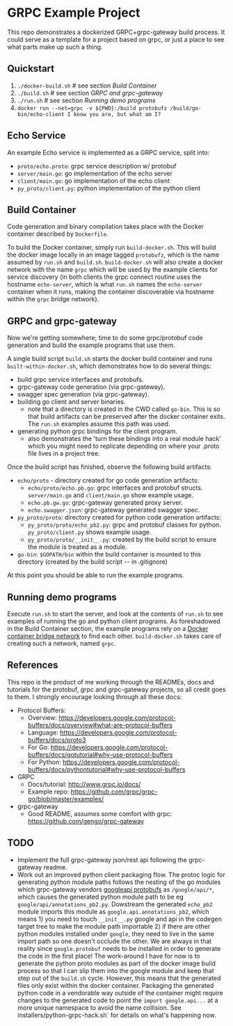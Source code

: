 GRPC Example Project
====================

This repo demonstrates a dockerized GRPC+grpc-gateway build process.  It could serve as a template for a project based on grpc, or just a place to see what parts make up such a thing.


Quickstart
----------
1. `./docker-build.sh` # see section *Build Container*
2. `./build.sh` # see section *GRPC and grpc-gateway*
3. `./run.sh` # see section *Running demo programs*
4. `docker run --net=grpc -v ${PWD}:/build protobufz /build/go-bin/echo-client I know you are, but what am I?`


Echo Service
------------

An example Echo service is implemented as a GRPC service, split into:

* `proto/echo.proto`: grpc service description w/ protobuf
* `server/main.go`: go implementation of the echo server
* `client/main.go`: go implementation of the echo client
* `py_proto/client.py`: python implementation of the python client


Build Container
---------------

Code generation and binary compilation takes place with the Docker container described by `Dockerfile`.

To build the Docker container, simply run `build-docker.sh`.  This will build the docker image locally in an image tagged `protobufz`, which is the name assumed by `run.sh` and `build.sh`.  `build-docker.sh` will also create a docker network with the name `grpc` which will be used by the example clients for service discovery (in both clients the grpc connect routine uses the hostname `echo-server`, which is what `run.sh` names the `echo-server` container when it runs, making the container discoverable via hostname within the `grpc` bridge network).


GRPC and grpc-gateway
---------------------

Now we're getting somewhere; time to do some grpc/protobuf code generation and build the example programs that use them.

A single build script `build.sh` starts the docker build container and runs `built-within-docker.sh`, which demonstrates how to do several things:

* build grpc service interfaces and protobufs.
* grpc-gateway code generation (via grpc-gateway).
* swagger spec generation (via grpc-gateway).
* building go client and server binaries.
  * note that a directory is created in the CWD called `go-bin`. This is so that build artifacts can be preserved after the docker container exits.  The `run.sh` examples assume this path was used.
* generating python grpc bindings for the client program.
  * also demonstrates the 'turn these bindings into a real module hack' which you might need to replicate depending on where your .proto file lives in a project tree.

Once the build script has finished, observe the following build artifacts:

  * `echo/proto` - directory created for go code generation artifacts:
    * `echo/proto/echo.pb.go`: grpc interfaces and protobuf structs. `server/main.go` and `client/main.go` show example usage.
    * `echo.pb.gw.go`: grpc-gateway generated proxy server.
    * `echo.swagger.json`: grpc-gateway generated swagger spec.
  * `py_proto/proto`: directory created for python code generation artifacts:
    * `py_proto/proto/echo_pb2.py`: grpc and protobuf classes for python. `py_proto/client.py` shows example usage.
    * `py_proto/proto/__init__.py`: created by the build script to ensure the module is treated as a module.
  * `go-bin`: `$GOPATH/bin` within the build container is mounted to this directory (created by the build script -- in .gitignore)

At this point you should be able to run the example programs.


Running demo programs
---------------------

Execute `run.sh` to start the server, and look at the contents of `run.sh` to see examples of running the go and python client programs.  As foreshadowed in the Build Container section, the example programs rely on a [Docker container bridge network](https://docs.docker.com/engine/userguide/networking/dockernetworks/) to find each other.  `build-docker.sh` takes care of creating such a network, named `grpc`.


References
----------

This repo is the product of me working through the READMEs, docs and tutorials for the protobuf, grpc and grpc-gateway projects, so all credit goes to them.  I strongly encourage looking through all these docs:

* Protocol Buffers:
  * Overview: https://developers.google.com/protocol-buffers/docs/overview#what-are-protocol-buffers
  * Language: https://developers.google.com/protocol-buffers/docs/proto3
  * For Go: https://developers.google.com/protocol-buffers/docs/gotutorial#why-use-protocol-buffers
  * For Python: https://developers.google.com/protocol-buffers/docs/pythontutorial#why-use-protocol-buffers
* GRPC
  * Docs/tutorial: http://www.grpc.io/docs/
  * Example repo: https://github.com/grpc/grpc-go/blob/master/examples/
* grpc-gateway
  * Good README, assumes some comfort with grpc: https://github.com/gengo/grpc-gateway


TODO
----
* Implement the full grpc-gateway json/rest api following the grpc-gateway readme.
* Work out an improved python client packaging flow.  The protoc logic for generating python module paths follows the nesting of the go modules which grpc-gateway vendors [googleapi protobufs](https://github.com/googleapis/googleapis) as `/google/api/*`, which causes the generated python module path to be eg `google/api/annotations_pb2.py`.  Dowstream the generated `echo_pb2` module imports this module as `google.api.annotations_pb2`, which means 1) you need to touch `__init__.py` google and api in the codegen target tree to make the module path importable 2) if there are other python modules installed under `google`, they need to live in the same import path so one doesn't occlude the other.  We are always in that reality since `google.protobuf` needs to be installed in order to generate the code in the first place!  The work-around I have for now is to generate the python proto modules as part of the docker image build process so that I can slip them into the google module and keep that step out of the `build.sh` cycle.  However, this means that the generated files only exist within the docker container.  Packaging the generated python code in a vendorable way outside of the container might require changes to the generated code to point the `import google.api...` at a more unique namespace to avoid the name collision.  See installers/python-grpc-hack.sh` for details on what's happening now.
